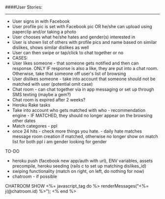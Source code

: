 ####User Stories:

---

* User signs in with Facebook
* User profile pic is set with Facebook pic OR he/she can upload using paperclip and/or taking a photo
* User chooses what he/she hates and gender(s) interested in
* User is shown list of others with profile pics and name based on similar dislikes, shows similar dislikes as well
* User can then swipe or tap/click to chat together or no
* CASES:
* User likes someone - that someone gets notified and then can response. ONLY IF response is also a like, they are put into a chat room. Otherwise, take that someone off user's list of browsing
* User dislikes someone - take into account that someone should not be matched with user (potential omit case)
* Chat room - can chat together via in app messaging or set up through SMS texting (maybe a gem?)
* Chat room is expired after 2 weeks?
* Heroku Rake tasks
* Take into account who gets matched with who - recommendation engine - IF MATCHED, they should no longer appear on the browsing other dates
* Match categores - ppl
* once 24 hits - check more things you hate. - daily hate matches
message room creation if matched, otherwise no longer show on match list for both ppl
i am gender looking for gender

TO-DO
- heroku push (facebook new app/auth with url), ENV variables, assets precompile, heroku seeding (rails c to set up matching dislikes_id)
- swiping functionality (match on right, on left, do nothing for now)
- chatroom - if possible

CHATROOM SHOW
<%= javascript_tag do %>
  renderMessages("<%= j(@chatroom.id) %>");
<% end %>